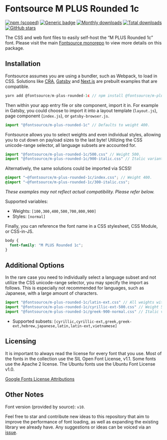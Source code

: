 # Fontsource M PLUS Rounded 1c

[![npm (scoped)](https://img.shields.io/npm/v/@fontsource/m-plus-rounded-1c?color=brightgreen)](https://www.npmjs.com/package/@fontsource/m-plus-rounded-1c) [![Generic badge](https://img.shields.io/badge/fontsource-passing-brightgreen)](https://github.com/fontsource/fontsource) [![Monthly downloads](https://badgen.net/npm/dm/@fontsource/m-plus-rounded-1c)](https://github.com/fontsource/fontsource) [![Total downloads](https://badgen.net/npm/dt/@fontsource/m-plus-rounded-1c)](https://github.com/fontsource/fontsource) [![GitHub stars](https://img.shields.io/github/stars/fontsource/fontsource.svg?style=social&label=Star)](https://github.com/fontsource/fontsource/stargazers)

The CSS and web font files to easily self-host the “M PLUS Rounded 1c” font. Please visit the main [Fontsource monorepo](https://github.com/fontsource/fontsource) to view more details on this package.

## Installation

Fontsource assumes you are using a bundler, such as Webpack, to load in CSS. Solutions like [CRA](https://create-react-app.dev/), [Gatsby](https://www.gatsbyjs.org/) and [Next.js](https://nextjs.org/) are prebuilt examples that are compatible.

```javascript
yarn add @fontsource/m-plus-rounded-1c // npm install @fontsource/m-plus-rounded-1c
```

Then within your app entry file or site component, import it in. For example in Gatsby, you could choose to import it into a layout template (`layout.js`), page component (`index.js`), or `gatsby-browser.js`.

```javascript
import "@fontsource/m-plus-rounded-1c" // Defaults to weight 400.
```

Fontsource allows you to select weights and even individual styles, allowing you to cut down on payload sizes to the last byte! Utilizing the CSS unicode-range selector, all language subsets are accounted for.

```javascript
import "@fontsource/m-plus-rounded-1c/500.css" // Weight 500.
import "@fontsource/m-plus-rounded-1c/900-italic.css" // Italic variant.
```

Alternatively, the same solutions could be imported via SCSS!

```scss
@import "~@fontsource/m-plus-rounded-1c/index.css"; // Weight 400.
@import "~@fontsource/m-plus-rounded-1c/300-italic.css";
```

_These examples may not reflect actual compatibility. Please refer below._

Supported variables:

- Weights: `[100,300,400,500,700,800,900]`
- Styles: `[normal]`

Finally, you can reference the font name in a CSS stylesheet, CSS Module, or CSS-in-JS.

```css
body {
  font-family: "M PLUS Rounded 1c";
}
```

## Additional Options

In the rare case you need to individually select a language subset and not utilize the CSS unicode-range selector, you may specify the import as follows. This is especially not recommended for languages, such as Japanese, with a large amount of characters.

```javascript
import "@fontsource/m-plus-rounded-1c/latin-ext.css" // All weights with normal style included.
import "@fontsource/m-plus-rounded-1c/cyrillic-ext-500.css" // Weight 500 with normal style.
import "@fontsource/m-plus-rounded-1c/greek-900-normal.css" // Italic variant.
```

- Supported subsets: `[cyrillic,cyrillic-ext,greek,greek-ext,hebrew,japanese,latin,latin-ext,vietnamese]`

## Licensing

It is important to always read the license for every font that you use.
Most of the fonts in the collection use the SIL Open Font License, v1.1. Some fonts use the Apache 2 license. The Ubuntu fonts use the Ubuntu Font License v1.0.

[Google Fonts License Attributions](https://fonts.google.com/attribution)

## Other Notes

Font version (provided by source): `v10`.

Feel free to star and contribute new ideas to this repository that aim to improve the performance of font loading, as well as expanding the existing library we already have. Any suggestions or ideas can be voiced via an [issue](https://github.com/fontsource/fontsource/issues).
